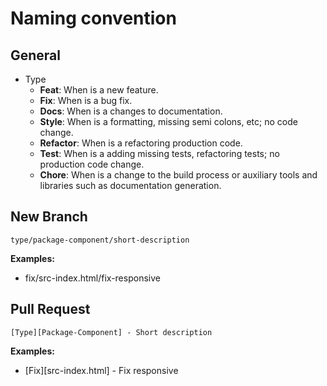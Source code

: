 # Naming convention

## General

- Type
  - **Feat**: When is a new feature.
  - **Fix**: When is a bug fix.
  - **Docs**: When is a changes to documentation.
  - **Style**: When is a formatting, missing semi colons, etc; no code change.
  - **Refactor**: When is a refactoring production code.
  - **Test**: When is a adding missing tests, refactoring tests; no production code change.
  - **Chore**: When is a change to the build process or auxiliary tools and libraries such as documentation generation.

## New Branch

`type/package-component/short-description`

**Examples:**

- fix/src-index.html/fix-responsive

## Pull Request

`[Type][Package-Component] - Short description`

**Examples:**

- [Fix][src-index.html] - Fix responsive
